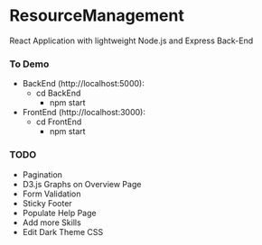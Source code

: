 # ResourceManagement

React Application with lightweight Node.js and Express Back-End <br/> 

### To Demo <br/>
* BackEnd (http://localhost:5000): <br/>
  * cd BackEnd <br/>
    * npm start <br/>
* FrontEnd (http://localhost:3000): <br/>
  * cd FrontEnd <br/>
    * npm start <br/>

### TODO <br/>
* Pagination <br/>
* D3.js Graphs on Overview Page <br/>
* Form Validation <br/>
* Sticky Footer <br/>
* Populate Help Page <br/>
* Add more Skills <br/>
* Edit Dark Theme CSS <br/>
